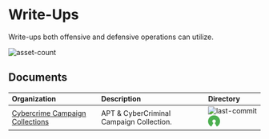 # Write-Ups

Write-ups both offensive and defensive operations can utilize.

![asset-count](https://img.shields.io/badge/Tools%20%26%20Resources%20Available-1-3c85d4?style=for-the-badge)




## Documents

| Organization | Description | Directory |
| :--- | :--- | :--- |
| [Cybercrime Campaign Collections](https://github.com/CyberMonitor/APT_CyberCriminal_Campagin_Collections) | APT & CyberCriminal Campaign Collection. | ![last-commit](https://img.shields.io/github/last-commit/CyberMonitor/APT_CyberCriminal_Campagin_Collections?color=3c85d4&style=flat-square) ![opensource](../icons/opensource.png) |

